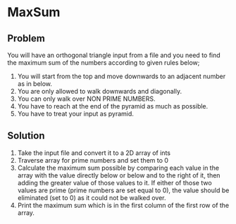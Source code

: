 # MaxSum
## Problem
You will have an orthogonal triangle input from a file and you need to find the maximum sum of the numbers according to given rules below;

1. You will start from the top and move downwards to an adjacent number as in below.
2. You are only allowed to walk downwards and diagonally.
3. You can only walk over NON PRIME NUMBERS.
4. You have to reach at the end of the pyramid as much as possible.
5. You have to treat your input as pyramid.

## Solution
1. Take the input file and convert it to a 2D array of ints
2. Traverse array for prime numbers and set them to 0
3. Calculate the maximum sum possible by comparing each value in the array with the value directly below or below and to the right of it, then adding the greater value of those values to it. If either of those two values are prime (prime numbers are set equal to 0), the value should be eliminated (set to 0) as it could not be walked over.
4. Print the maximum sum which is in the first column of the first row of the array.
